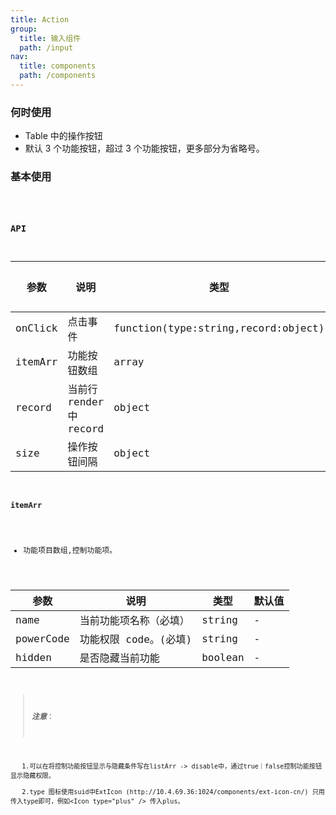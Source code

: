 ```yaml
---
title: Action
group:
  title: 输入组件
  path: /input
nav:
  title: components
  path: /components
---
```


### 何时使用

- Table 中的操作按钮
- 默认 3 个功能按钮，超过 3 个功能按钮，更多部分为省略号。

### 基本使用

  <code src="./demos/Base.tsx" />

### API

| 参数    | 说明                    | 类型                                | 默认值 |
| ------- | ----------------------- | ----------------------------------- | ------ |
| onClick | 点击事件                | function(type:string,record:object) | -      |
| itemArr | 功能按钮数组            | array                               | -      |
| record  | 当前行 render 中 record | object                              | -      |
| size    | 操作按钮间隔            | object                              | -      |

#### itemArr

- 功能项目数组,控制功能项。

| 参数      | 说明                   | 类型    | 默认值 |
| --------- | ---------------------- | ------- | ------ |
| name      | 当前功能项名称（必填） | string  | -      |
| powerCode | 功能权限 code。(必填)  | string  | -      |
| hidden    | 是否隐藏当前功能       | boolean | -      |

> **_注意_**：

       1.可以在将控制功能按钮显示与隐藏条件写在listArr -> disable中，通过true｜false控制功能按钮显示隐藏权限。

       2.type 图标使用suid中ExtIcon (http://10.4.69.36:1024/components/ext-icon-cn/) 只用传入type即可，例如<Icon type="plus" /> 传入plus。
